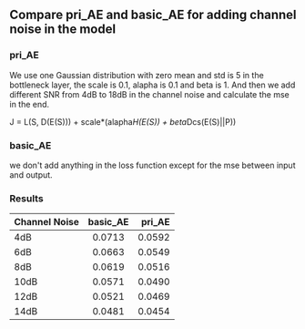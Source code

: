 ## Compare pri_AE and basic_AE for adding channel noise in the model
### pri_AE
We use one Gaussian distribution with zero mean and std is 5 in the bottleneck layer, the scale is 0.1, alapha is 0.1 and beta is 1. And then we add different SNR from 4dB to 18dB in the channel noise and calculate the mse in the end.

J = L(S, D(E(S))) + scale*(alapha*H(E(S)) + beta*Dcs(E(S)||P))
### basic_AE
we don't add anything in the loss function except for the mse between input and output.

### Results
| Channel Noise  | basic_AE  | pri_AE  |
| :------------  |:---------:| -------:|
|    4dB         | 0.0713    | 0.0592  |
|    6dB         | 0.0663    | 0.0549  |
|    8dB         | 0.0619    | 0.0516  |
|    10dB         | 0.0571   | 0.0490  |
|    12dB         | 0.0521    | 0.0469  |
|    14dB         | 0.0481    | 0.0454 |

